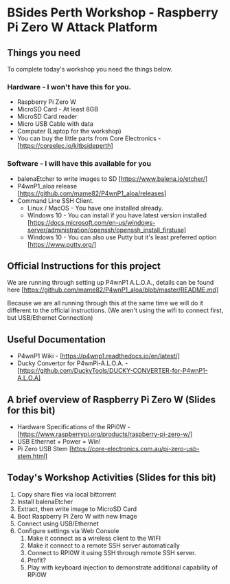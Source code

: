 # BSides Perth Workshop - Raspberry Pi Zero W Attack Platform

## Things you need
To complete today's workshop you need the things below.

### Hardware - I won't have this for you.
* Raspberry Pi Zero W
* MicroSD Card - At least 8GB
* MicroSD Card reader
* Micro USB Cable with data
* Computer (Laptop for the workshop)
* You can buy the little parts from Core Electronics - [https://coreelec.io/kitbsideperth]

### Software - I will have this available for you
* balenaEtcher to write images to SD [https://www.balena.io/etcher/]
* P4wnP1_aloa release [https://github.com/mame82/P4wnP1_aloa/releases]
* Command Line SSH Client. 
    * Linux / MacOS - You have one installed already.
    * Windows 10 - You can install if you have latest version installed [https://docs.microsoft.com/en-us/windows-server/administration/openssh/openssh_install_firstuse]
    * Windows 10 - You can also use Putty but it's least preferred option [https://www.putty.org/]

## Official Instructions for this project
We are running through setting up P4wnP1 A.L.O.A., details can be found here [https://github.com/mame82/P4wnP1_aloa/blob/master/README.md]

Because we are all running through this at the same time we will do it different to the official instructions.
(We aren't using the wifi to connect first, but USB/Ethernet Connection)

## Useful Documentation
* P4wnP1 Wiki - [https://p4wnp1.readthedocs.io/en/latest/]
* Ducky Convertor for P4wnPi-A.L.O.A. - [https://github.com/DuckyTools/DUCKY-CONVERTER-for-P4wnP1-A.L.O.A]

## A brief overview of Raspberry Pi Zero W (Slides for this bit)
* Hardware Specifications of the RPi0W - [https://www.raspberrypi.org/products/raspberry-pi-zero-w/]
* USB Ethernet + Power = Win!
* Pi Zero USB Stem [https://core-electronics.com.au/pi-zero-usb-stem.html]

## Today's Workshop Activities (Slides for this bit)
1. Copy share files via local bittorrent
1. Install balenaEtcher
1. Extract, then write image to MicroSD Card
1. Boot Raspberry Pi Zero W with new Image
1. Connect using USB/Ethernet
1. Configure settings via Web Console 
   1. Make it connect as a wireless client to the WIFI
   1. Make it connect to a remote SSH server automatically
   1. Connect to RPI0W it using SSH through remote SSH server.
   1. Profit?
   1. Play with keyboard injection to demonstrate additional capability of RPi0W
